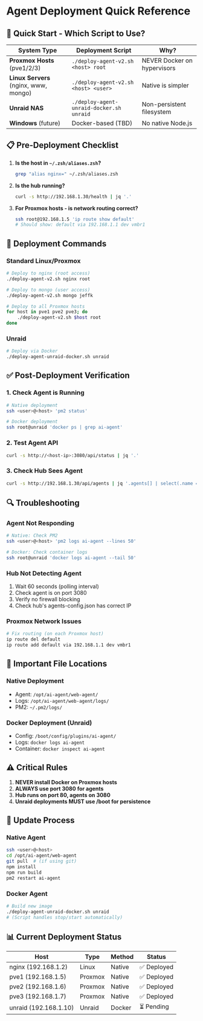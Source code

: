 # Agent Deployment Quick Reference

## 🚀 Quick Start - Which Script to Use?

| System Type | Deployment Script | Why? |
|------------|------------------|------|
| **Proxmox Hosts** (pve1/2/3) | `./deploy-agent-v2.sh <host> root` | NEVER Docker on hypervisors |
| **Linux Servers** (nginx, www, mongo) | `./deploy-agent-v2.sh <host> <user>` | Native is simpler |
| **Unraid NAS** | `./deploy-agent-unraid-docker.sh unraid` | Non-persistent filesystem |
| **Windows** (future) | Docker-based (TBD) | No native Node.js |

## 📋 Pre-Deployment Checklist

1. **Is the host in `~/.zsh/aliases.zsh`?**
   ```bash
   grep "alias nginx=" ~/.zsh/aliases.zsh
   ```

2. **Is the hub running?**
   ```bash
   curl -s http://192.168.1.30/health | jq '.'
   ```

3. **For Proxmox hosts - is network routing correct?**
   ```bash
   ssh root@192.168.1.5 'ip route show default'
   # Should show: default via 192.168.1.1 dev vmbr1
   ```

## 🔧 Deployment Commands

### Standard Linux/Proxmox
```bash
# Deploy to nginx (root access)
./deploy-agent-v2.sh nginx root

# Deploy to mongo (user access)
./deploy-agent-v2.sh mongo jeffk

# Deploy to all Proxmox hosts
for host in pve1 pve2 pve3; do
    ./deploy-agent-v2.sh $host root
done
```

### Unraid
```bash
# Deploy via Docker
./deploy-agent-unraid-docker.sh unraid
```

## ✅ Post-Deployment Verification

### 1. Check Agent is Running
```bash
# Native deployment
ssh <user>@<host> 'pm2 status'

# Docker deployment
ssh root@unraid 'docker ps | grep ai-agent'
```

### 2. Test Agent API
```bash
curl -s http://<host-ip>:3080/api/status | jq '.'
```

### 3. Check Hub Sees Agent
```bash
curl -s http://192.168.1.30/api/agents | jq '.agents[] | select(.name == "<agent-name>")'
```

## 🔍 Troubleshooting

### Agent Not Responding
```bash
# Native: Check PM2
ssh <user>@<host> 'pm2 logs ai-agent --lines 50'

# Docker: Check container logs
ssh root@unraid 'docker logs ai-agent --tail 50'
```

### Hub Not Detecting Agent
1. Wait 60 seconds (polling interval)
2. Check agent is on port 3080
3. Verify no firewall blocking
4. Check hub's agents-config.json has correct IP

### Proxmox Network Issues
```bash
# Fix routing (on each Proxmox host)
ip route del default
ip route add default via 192.168.1.1 dev vmbr1
```

## 📁 Important File Locations

### Native Deployment
- Agent: `/opt/ai-agent/web-agent/`
- Logs: `/opt/ai-agent/web-agent/logs/`
- PM2: `~/.pm2/logs/`

### Docker Deployment (Unraid)
- Config: `/boot/config/plugins/ai-agent/`
- Logs: `docker logs ai-agent`
- Container: `docker inspect ai-agent`

## ⚠️ Critical Rules

1. **NEVER install Docker on Proxmox hosts**
2. **ALWAYS use port 3080 for agents**
3. **Hub runs on port 80, agents on 3080**
4. **Unraid deployments MUST use /boot for persistence**

## 🔄 Update Process

### Native Agent
```bash
ssh <user>@<host>
cd /opt/ai-agent/web-agent
git pull  # (if using git)
npm install
npm run build
pm2 restart ai-agent
```

### Docker Agent
```bash
# Build new image
./deploy-agent-unraid-docker.sh unraid
# (Script handles stop/start automatically)
```

## 📊 Current Deployment Status

| Host | Type | Method | Status |
|------|------|--------|--------|
| nginx (192.168.1.2) | Linux | Native | ✅ Deployed |
| pve1 (192.168.1.5) | Proxmox | Native | ✅ Deployed |
| pve2 (192.168.1.6) | Proxmox | Native | ✅ Deployed |
| pve3 (192.168.1.7) | Proxmox | Native | ✅ Deployed |
| unraid (192.168.1.10) | Unraid | Docker | ⏳ Pending |